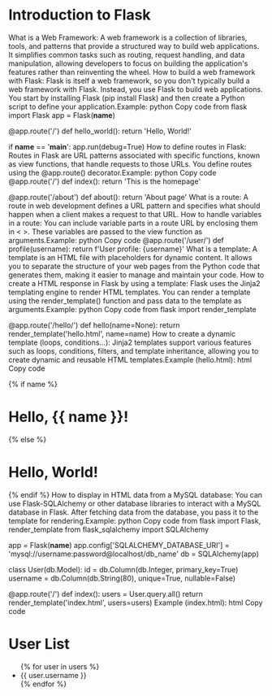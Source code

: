 # Introduction to Flask

What is a Web Framework:
A web framework is a collection of libraries, tools, and patterns that provide a structured way to build web applications. It simplifies common tasks such as routing, request handling, and data manipulation, allowing developers to focus on building the application's features rather than reinventing the wheel.
How to build a web framework with Flask:
Flask is itself a web framework, so you don't typically build a web framework with Flask. Instead, you use Flask to build web applications. You start by installing Flask (pip install Flask) and then create a Python script to define your application.Example:
python
Copy code
from flask import Flask
app = Flask(__name__)

@app.route('/')
def hello_world():
    return 'Hello, World!'

if __name__ == '__main__':
    app.run(debug=True)
How to define routes in Flask:
Routes in Flask are URL patterns associated with specific functions, known as view functions, that handle requests to those URLs. You define routes using the @app.route() decorator.Example:
python
Copy code
@app.route('/')
def index():
    return 'This is the homepage'

@app.route('/about')
def about():
    return 'About page'
What is a route:
A route in web development defines a URL pattern and specifies what should happen when a client makes a request to that URL.
How to handle variables in a route:
You can include variable parts in a route URL by enclosing them in < >. These variables are passed to the view function as arguments.Example:
python
Copy code
@app.route('/user/<username>')
def profile(username):
    return f'User profile: {username}'
What is a template:
A template is an HTML file with placeholders for dynamic content. It allows you to separate the structure of your web pages from the Python code that generates them, making it easier to manage and maintain your code.
How to create a HTML response in Flask by using a template:
Flask uses the Jinja2 templating engine to render HTML templates. You can render a template using the render_template() function and pass data to the template as arguments.Example:
python
Copy code
from flask import render_template

@app.route('/hello/<name>')
def hello(name=None):
    return render_template('hello.html', name=name)
How to create a dynamic template (loops, conditions…):
Jinja2 templates support various features such as loops, conditions, filters, and template inheritance, allowing you to create dynamic and reusable HTML templates.Example (hello.html):
html
Copy code
<!DOCTYPE html>
<html lang="en">
<head>
    <meta charset="UTF-8">
    <meta name="viewport" content="width=device-width, initial-scale=1.0">
    <title>Hello</title>
</head>
<body>
    {% if name %}
        <h1>Hello, {{ name }}!</h1>
    {% else %}
        <h1>Hello, World!</h1>
    {% endif %}
</body>
</html>
How to display in HTML data from a MySQL database:
You can use Flask-SQLAlchemy or other database libraries to interact with a MySQL database in Flask. After fetching data from the database, you pass it to the template for rendering.Example:
python
Copy code
from flask import Flask, render_template
from flask_sqlalchemy import SQLAlchemy

app = Flask(__name__)
app.config['SQLALCHEMY_DATABASE_URI'] = 'mysql://username:password@localhost/db_name'
db = SQLAlchemy(app)

class User(db.Model):
    id = db.Column(db.Integer, primary_key=True)
    username = db.Column(db.String(80), unique=True, nullable=False)

@app.route('/')
def index():
    users = User.query.all()
    return render_template('index.html', users=users)
Example (index.html):
html
Copy code
<!DOCTYPE html>
<html lang="en">
<head>
    <meta charset="UTF-8">
    <meta name="viewport" content="width=device-width, initial-scale=1.0">
    <title>User List</title>
</head>
<body>
    <h1>User List</h1>
    <ul>
        {% for user in users %}
            <li>{{ user.username }}</li>
        {% endfor %}
    </ul>
</body>
</html>